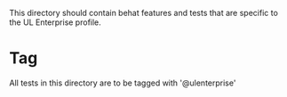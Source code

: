 This directory should contain behat features and tests that are specific to the UL Enterprise profile.

# Tag
All tests in this directory are to be tagged with '@ulenterprise'